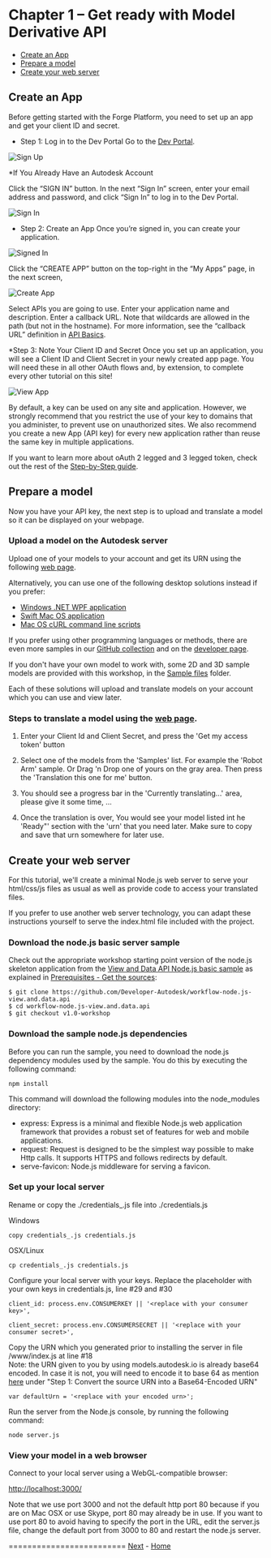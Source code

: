 <a name="Chapter1"></a>
# Chapter 1 – Get ready with Model Derivative API

- [Create an App](#CreateAnApp)
- [Prepare a model](#PrepareAModel)
- [Create your web server](#CreateYourWebServer)


<a name="CreateAnApp"></a>
## Create an App

Before getting started with the Forge Platform, you need to set up an app and get your client ID and secret.

* Step 1: Log in to the Dev Portal
Go to the [Dev Portal](https://developer.autodesk.com/).

![Sign Up](../img/signup.png)

*If You Already Have an Autodesk Account

Click the “SIGN IN” button.
In the next “Sign In” screen, enter your email address and password, and click “Sign In” to log in to the Dev Portal.

![Sign In](../img/signin.png)

* Step 2: Create an App
Once you’re signed in, you can create your application.

![Signed In](../img/signed-in.png)

Click the “CREATE APP” button on the top-right in the “My Apps” page, in the next screen,

![Create App](../img/create-app.png)

Select APIs you are going to use.
Enter your application name and description.
Enter a callback URL. Note that wildcards are allowed in the path (but not in the hostname). For more information, see the “callback URL” definition in [API Basics](https://developer.autodesk.com/en/docs/oauth/v2/overview/basics).

*Step 3: Note Your Client ID and Secret
Once you set up an application, you will see a Client ID and Client Secret in your newly created app page. You will need these in all other OAuth flows and, by extension, to complete every other tutorial on this site!

![View App](../img/view-app.png)

By default, a key can be used on any site and application. However, we strongly recommend that you restrict the use of your key to domains that you administer, to prevent
use on unauthorized sites. We also recommend you create a new App (API key) for every new application rather than reuse the same key in multiple applications.

If you want to learn more about oAuth 2 legged and 3 legged token, check out the rest of the [Step-by-Step guide](https://developer.autodesk.com/en/docs/oauth/v2/tutorials/).


<a name="PrepareAModel"></a>
## Prepare a model

Now you have your API key, the next step is to upload and translate a model so it can be displayed on your webpage.


### Upload a model on the Autodesk server

Upload one of your models to your account and get its URN using the following [web page](http://models.autodesk.io).

Alternatively, you can use one of the following desktop solutions instead if you prefer:

- [Windows .NET WPF application](https://github.com/Developer-Autodesk/workflow-wpf-view.and.data.api)
- [Swift Mac OS application](https://github.com/Developer-Autodesk/workflow-macos-swift-view.and.data.api)
- [Mac OS cURL command line scripts](https://github.com/Developer-Autodesk/workflow-curl-view.and.data.api)

If you prefer using other programming languages or methods, there are even more samples in our
[GitHub collection](https://github.com/Developer-Autodesk?utf8=%E2%9C%93&query=workflow)
and on the [developer page](http://developer-autodesk.github.io).

If you don't have your own model to work with, some 2D and 3D sample models are provided with this workshop, in the
[Sample files](
https://github.com/Developer-Autodesk/tutorial-getting.started-view.and.data/tree/master/Sample%20files) folder.

Each of these solutions will upload and translate models on your account which you can use and view later.


### Steps to translate a model using the [web page](http://models.autodesk.io).

1. Enter your Client Id and Client Secret, and press the 'Get my access token' button

2. Select one of the models from the 'Samples' list. For example the 'Robot Arm' sample. Or Drag 'n Drop one of yours on the gray area. Then press the 'Translation this one for me' button.

3. You should see a progress bar in the 'Currently translating...' area, please give it some time, ...

4. Once the translation is over, You would see your model listed int he 'Ready"' section with the 'urn' that you need later. Make sure to copy and save that urn somewhere for later use.


<a name="CreateYourWebServer"></a>
## Create your web server

For this tutorial, we'll create a minimal Node.js web server to serve your html/css/js files as usual as well as provide code to access your translated files.

If you prefer to use another web server technology, you can adapt these instructions yourself to serve the index.html file included with the project.


### Download the node.js basic server sample

Check out the appropriate workshop starting point version of the node.js skeleton application from the
[View and Data API Node.js basic sample](https://github.com/Developer-Autodesk/workflow-node.js-view.and.data.api)
as explained in [Prerequisites - Get the sources](../prerequisites.md#GetTheSources):

```
$ git clone https://github.com/Developer-Autodesk/workflow-node.js-view.and.data.api
$ cd workflow-node.js-view.and.data.api
$ git checkout v1.0-workshop
```



### Download the sample node.js dependencies

Before you can run the sample, you need to download the node.js dependency modules used by the sample. You do this by executing the following command:
```
npm install
```
This command will download the following modules into the node_modules directory:

* express: Express is a minimal and flexible Node.js web application framework that provides a robust set of features for web and mobile applications.
* request: Request is designed to be the simplest way possible to make Http calls. It supports HTTPS and follows redirects by default.
* serve-favicon: Node.js middleware for serving a favicon.

### Set up your local server

Rename or copy the ./credentials_.js file into ./credentials.js

Windows
```
copy credentials_.js credentials.js
```
OSX/Linux
```
cp credentials_.js credentials.js
```
Configure your local server with your keys. Replace the placeholder with your own keys in credentials.js, line #29 and #30
```
client_id: process.env.CONSUMERKEY || '<replace with your consumer key>',

client_secret: process.env.CONSUMERSECRET || '<replace with your consumer secret>',
```
Copy the URN which you generated prior to installing the server in file /www/index.js at line #18  
Note: the URN given to you by using models.autodesk.io is already base64 encoded. In case it is not, you will need to encode it to base 64 as mention [here](https://developer.autodesk.com/en/docs/model-derivative/v2/tutorials/prepare-file-for-viewer/) under "Step 1: Convert the source URN into a Base64-Encoded URN"
```
var defaultUrn = '<replace with your encoded urn>';
```
Run the server from the Node.js console, by running the following command:
```
node server.js
```


### View your model in a web browser

Connect to your local server using a WebGL-compatible browser:

[http://localhost:3000/](http://localhost:3000/)

Note that we use port 3000 and not the default http port 80 because if you are on Mac OSX or use Skype, port 80 may already be in use.
If you want to use port 80 to avoid having to specify the port in the URL, edit the server.js file, change the default port from 3000 to 80 and restart the node.js server.


=========================
[Next](chapter-2.md#Chapter2) -
[Home](../README.md)
